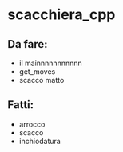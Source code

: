 # scacchiera_cpp

## Da fare:
- il mainnnnnnnnnnn
- get_moves
- scacco matto

## Fatti:

- arrocco
- scacco
- inchiodatura
